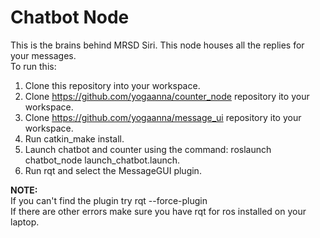 # Chatbot Node
This is the brains behind MRSD Siri. This node houses all the replies for your messages. <br />
To run this:<br />
1. Clone this repository into your workspace.<br />
2. Clone https://github.com/yogaanna/counter_node repository ito your workspace.<br />
3. Clone https://github.com/yogaanna/message_ui repository ito your workspace.<br />
4. Run catkin_make install.<br />
5. Launch chatbot and counter using the command: roslaunch chatbot_node launch_chatbot.launch.<br />
6. Run rqt and select the MessageGUI plugin.<br />

**NOTE:** <br />
If you can't find the plugin try rqt --force-plugin <br />
If there are other errors make sure you have rqt for ros installed on your laptop. <br />
